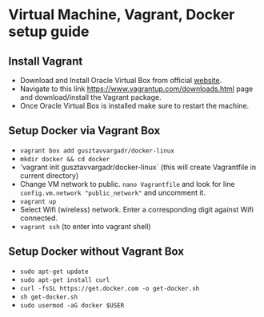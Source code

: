 # Virtual Machine, Vagrant, Docker setup guide

## Install Vagrant

- Download and Install Oracle Virtual Box from official [website](https://www.virtualbox.org/wiki/Downloads).
- Navigate to this link https://www.vagrantup.com/downloads.html page and download/install the Vagrant package.
- Once Oracle Virtual Box is installed make sure to restart the machine.

## Setup Docker via Vagrant Box

- `vagrant box add gusztavvargadr/docker-linux`
- `mkdir docker && cd docker`
- 'vagrant init gusztavvargadr/docker-linux` (this will create Vagrantfile in current directory)
- Change VM network to public. `nano Vagrantfile` and look for line `config.vm.network "public_network"` and uncomment it.
- `vagrant up`
- Select Wifi (wireless) network. Enter a corresponding digit against Wifi connected.
- `vagrant ssh` (to enter into vagrant shell)

## Setup Docker without Vagrant Box

- `sudo apt-get update`
- `sudo apt-get install curl`
- `curl -fsSL https://get.docker.com -o get-docker.sh`
- `sh get-docker.sh`
- `sudo usermod -aG docker $USER`
